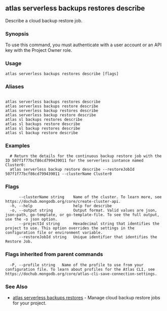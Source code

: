 ## atlas serverless backups restores describe

Describe a cloud backup restore job.


### Synopsis

To use this command, you must authenticate with a user account or an API key with the Project Owner role.


### Usage
```
atlas serverless backups restores describe [flags]
```

### Aliases
```

atlas serverless backups restores describe
atlas serverless backups restore describe
atlas serverless backup restores describe
atlas serverless backup restore describe
atlas sl backups restores describe
atlas sl backups restore describe
atlas sl backup restores describe
atlas sl backup restore describe
```

### Examples

```
  # Return the details for the continuous backup restore job with the ID 507f1f77bcf86cd799439011 for the serverless isntance named Cluster0:
  atlas serverless backup restore describe --restoreJobId 507f1f77bcf86cd799439011 --clusterName Cluster0
```


### Flags

```
      --clusterName string    Name of the cluster. To learn more, see https://dochub.mongodb.org/core/create-cluster-api.
  -h, --help                  help for describe
  -o, --output string         Output format. Valid values are json, json-path, go-template, or go-template-file. To see the full output, use the -o json option.
      --projectId string      Hexadecimal string that identifies the project to use. This option overrides the settings in the configuration file or environment variable.
      --restoreJobId string   Unique identifier that identifies the Restore Job.

```


### Flags inherited from parent commands

```
  -P, --profile string   Name of the profile to use from your configuration file. To learn about profiles for the Atlas CLI, see https://dochub.mongodb.org/core/atlas-cli-save-connection-settings.

```

### See Also


* [atlas serverless backups restores](atlas_serverless_backups_restores.md)	- Manage cloud backup restore jobs for your project.



